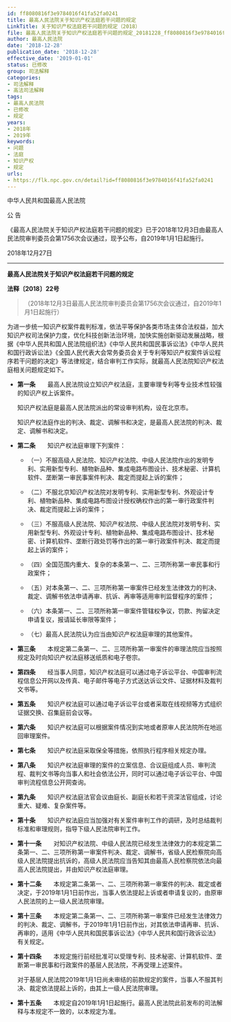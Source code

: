 ```yaml
---
id: ff8080816f3e9784016f41fa52fa0241
title: 最高人民法院关于知识产权法庭若干问题的规定
LinkTitle: 关于知识产权法庭若干问题的规定（2018）
file: 最高人民法院关于知识产权法庭若干问题的规定_20181228_ff8080816f3e9784016f41fa52fa0241.docx
author: 最高人民法院
date: '2018-12-28'
publication_date: '2018-12-28'
effective_date: '2019-01-01'
status: 已修改
group: 司法解释
categories:
- 司法解释
- 高法司法解释
tags:
- 最高人民法院
- 已修改
- 规定
years:
- 2018年
- 2019年
keywords:
- 问题
- 法庭
- 知识产权
- 规定
urls:
- https://flk.npc.gov.cn/detail?id=ff8080816f3e9784016f41fa52fa0241
---
```


中华人民共和国最高人民法院

公 告

《最高人民法院关于知识产权法庭若干问题的规定》已于2018年12月3日由最高人民法院审判委员会第1756次会议通过，现予公布，自2019年1月1日起施行。

2018年12月27日

---

**最高人民法院关于知识产权法庭若干问题的规定**

**法释〔2018〕22号**

> （2018年12月3日最高人民法院审判委员会第1756次会议通过，自2019年1月1日起施行）

为进一步统一知识产权案件裁判标准，依法平等保护各类市场主体合法权益，加大知识产权司法保护力度，优化科技创新法治环境，加快实施创新驱动发展战略，根据《中华人民共和国人民法院组织法》《中华人民共和国民事诉讼法》《中华人民共和国行政诉讼法》《全国人民代表大会常务委员会关于专利等知识产权案件诉讼程序若干问题的决定》等法律规定，结合审判工作实际，就最高人民法院知识产权法庭相关问题规定如下。

- **第一条**　　最高人民法院设立知识产权法庭，主要审理专利等专业技术性较强的知识产权上诉案件。

  知识产权法庭是最高人民法院派出的常设审判机构，设在北京市。

  知识产权法庭作出的判决、裁定、调解书和决定，是最高人民法院的判决、裁定、调解书和决定。

- **第二条**　　知识产权法庭审理下列案件：

  - （一）不服高级人民法院、知识产权法院、中级人民法院作出的发明专利、实用新型专利、植物新品种、集成电路布图设计、技术秘密、计算机软件、垄断第一审民事案件判决、裁定而提起上诉的案件；

  - （二）不服北京知识产权法院对发明专利、实用新型专利、外观设计专利、植物新品种、集成电路布图设计授权确权作出的第一审行政案件判决、裁定而提起上诉的案件；

  - （三）不服高级人民法院、知识产权法院、中级人民法院对发明专利、实用新型专利、外观设计专利、植物新品种、集成电路布图设计、技术秘密、计算机软件、垄断行政处罚等作出的第一审行政案件判决、裁定而提起上诉的案件；

  - （四）全国范围内重大、复杂的本条第一、二、三项所称第一审民事和行政案件；

  - （五）对本条第一、二、三项所称第一审案件已经发生法律效力的判决、裁定、调解书依法申请再审、抗诉、再审等适用审判监督程序的案件；

  - （六）本条第一、二、三项所称第一审案件管辖权争议，罚款、拘留决定申请复议，报请延长审限等案件；

  - （七）最高人民法院认为应当由知识产权法庭审理的其他案件。

- **第三条**　　本规定第二条第一、二、三项所称第一审案件的审理法院应当按照规定及时向知识产权法庭移送纸质和电子卷宗。

- **第四条**　　经当事人同意，知识产权法庭可以通过电子诉讼平台、中国审判流程信息公开网以及传真、电子邮件等电子方式送达诉讼文件、证据材料及裁判文书等。

- **第五条**　　知识产权法庭可以通过电子诉讼平台或者采取在线视频等方式组织证据交换、召集庭前会议等。

- **第六条**　　知识产权法庭可以根据案件情况到实地或者原审人民法院所在地巡回审理案件。

- **第七条**　　知识产权法庭采取保全等措施，依照执行程序相关规定办理。

- **第八条**　　知识产权法庭审理的案件的立案信息、合议庭组成人员、审判流程、裁判文书等向当事人和社会依法公开，同时可以通过电子诉讼平台、中国审判流程信息公开网查询。

- **第九条**　　知识产权法庭法官会议由庭长、副庭长和若干资深法官组成，讨论重大、疑难、复杂案件等。

- **第十条**　　知识产权法庭应当加强对有关案件审判工作的调研，及时总结裁判标准和审理规则，指导下级人民法院审判工作。

- **第十一条**　　对知识产权法院、中级人民法院已经发生法律效力的本规定第二条第一、二、三项所称第一审案件判决、裁定、调解书，省级人民检察院向高级人民法院提出抗诉的，高级人民法院应当告知其由最高人民检察院依法向最高人民法院提出，并由知识产权法庭审理。

- **第十二条**　　本规定第二条第一、二、三项所称第一审案件的判决、裁定或者决定，于2019年1月1日前作出，当事人依法提起上诉或者申请复议的，由原审人民法院的上一级人民法院审理。

- **第十三条**　　本规定第二条第一、二、三项所称第一审案件已经发生法律效力的判决、裁定、调解书，于2019年1月1日前作出，对其依法申请再审、抗诉、再审的，适用《中华人民共和国民事诉讼法》《中华人民共和国行政诉讼法》有关规定。

- **第十四条**　　本规定施行前经批准可以受理专利、技术秘密、计算机软件、垄断第一审民事和行政案件的基层人民法院，不再受理上述案件。

  对于基层人民法院2019年1月1日尚未审结的前款规定的案件，当事人不服其判决、裁定依法提起上诉的，由其上一级人民法院审理。

- **第十五条**　　本规定自2019年1月1日起施行。最高人民法院此前发布的司法解释与本规定不一致的，以本规定为准。

